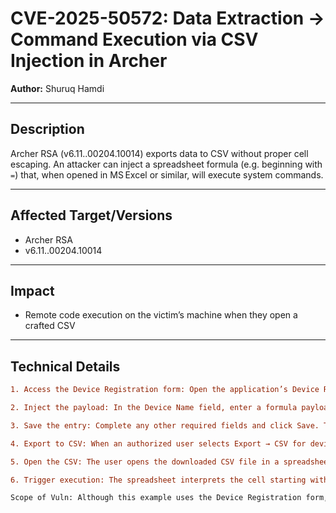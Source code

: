 # CVE-2025-50572: Data Extraction → Command Execution via CSV Injection in Archer

**Author:** Shuruq Hamdi

---

## Description

Archer RSA (v6.11..00204.10014) exports  data to CSV without proper cell escaping. An attacker can inject a spreadsheet formula (e.g. beginning with `=`) that, when opened in MS Excel or similar, will execute system commands.

---

## Affected Target/Versions

- Archer RSA
- v6.11..00204.10014

---

## Impact

- Remote code execution on the victim’s machine when they open a crafted CSV  

---

## Technical Details
```diff
1. Access the Device Registration form: Open the application’s Device Registration page (or any form in the system that later exports to CSV).

2. Inject the payload: In the Device Name field, enter a formula payload beginning with =. For example: =CMD|' /C calc'!A0.

3. Save the entry: Complete any other required fields and click Save. The malicious formula is now stored in the database.

4. Export to CSV: When an authorized user selects Export → CSV for device records, the exported file includes the injected payload in the Device Name column.

5. Open the CSV: The user opens the downloaded CSV file in a spreadsheet application (e.g., Microsoft Excel, LibreOffice, Google Sheets).

6. Trigger execution: The spreadsheet interprets the cell starting with = as a formula and executes the embedded command (e.g., launching calc.exe).

Scope of Vuln: Although this example uses the Device Registration form, any form field in the system that is exported to CSV without proper escaping can be exploited in the same way.
